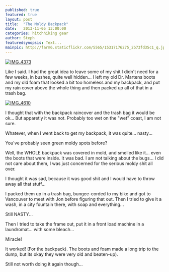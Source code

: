```yaml
---
published: true
featured: true
layout: post
title:  "The Moldy Backpack"
date:   2013-11-05 13:00:00
categories: hitchhiking gear
author: Steph
featuredsynopsis: Text...
mainpic: http://farm6.staticflickr.com/5565/15317176275_2b73fd35c1_q.jpg
---
```


<a class="photo-link photo-center" href="http://www.flickr.com/photos/100330886@N04/15316853652"><img class="photo" title="IMG_4373" src="http://farm4.staticflickr.com/3865/15316853652_a5e96fb54b_n.jpg"></a>

Like I said. I had the great idea to leave some of my shit I didn't need for a few weeks, in bushes, quite well hidden... I left my old Dr. Martens boots and my old foam that looked a bit too homeless and my backpack, and put my rain cover above the whole thing and then packed up all of that in a trash bag.

<a class="photo-link photo-center" href="http://www.flickr.com/photos/100330886@N04/15317176275"><img class="photo" title="IMG_4610" src="http://farm6.staticflickr.com/5565/15317176275_2b73fd35c1_n.jpg"></a>

I thought that with the backpack raincover and the trash bag it would be ok... But apparetly it was not. Probably too wet on the "wet" coast, I am not sure.  

Whatever, when I went back to get my backpack, it was quite... nasty...

You've probably seen green moldy spots before?

Well, the WHOLE backpack was covered in mold, and smelled like it... even the boots that were inside. It was bad. I am not talking about the bugs... I did not care about them, I was just concerned for the serious moldy shit all over.

I thought it was sad, because it was good shit and I would have to throw away all that stuff...

I packed them up in a trash bag, bungee-corded to my bike and got to Vancouver to meet with Jon before figuring that out. Then I tried to give it a wash, in a city fountain there, with soap and everything...

Still NASTY...

Then I tried to take the frame out, put it in a front load machine in a laundromat... with some bleach...

Miracle!

It worked! (For the backpack). The boots and foam made a long trip to the dump, but its okay they were very old and beaten-up).

Still not worth doing it again though...